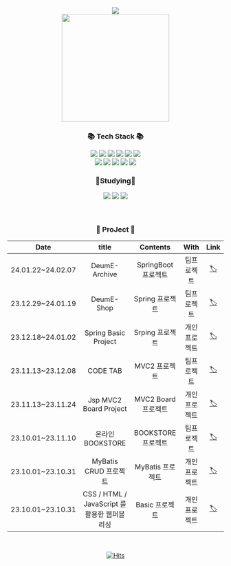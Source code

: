 <div align=center>
	<img src="https://capsule-render.vercel.app/api?type=waving&color=auto&height=200&section=header&text=WonWoo!&fontSize=90" />	
</div>

<div align="center" witdh="250px" height="250px">	

 <img src="https://github.com/wwnoov/Team_ProJect/assets/145524959/301cd9bf-735a-49bf-8f1d-b4b47bf3ab56" width="250" height="250"/>

</div>

<div align=center>
	<h3>📚 Tech Stack 📚</h3>
</div>
<div align="center">
	<img src="https://img.shields.io/badge/Java-007396?style=flat&logo=Conda-Forge&logoColor=white" />
	<img src="https://img.shields.io/badge/HTML5-E34F26?style=flat&logo=HTML5&logoColor=white" />
	<img src="https://img.shields.io/badge/CSS3-1572B6?style=flat&logo=CSS3&logoColor=white" />
	<img src="https://img.shields.io/badge/JavaScript-F7DF1E?style=flat&logo=JavaScript&logoColor=white" />
	<img src="https://img.shields.io/badge/Spring-6db33f)?style=flat-square&logo=Spring&logoColor=white"/>
	<img src="https://img.shields.io/badge/Springboot-6DB33F?style=flat&logo=springboot&logoColor=white"/>	
	<br>	
	<img src="https://img.shields.io/badge/MySQL-4479A1?style=flat&logo=MySQL&logoColor=white" />
	<img src="https://img.shields.io/badge/MariaDB-003545?style=flat&logo=MariaDB&logoColor=white" />
	<img src="https://img.shields.io/badge/Mybatis-000000?style=flat&logo=Fluentd&logoColor=white" />
	<img src="https://img.shields.io/badge/springsecurity-6DB33F?style=flat&logo=springsecurity&logoColor=white" />
	<img src="https://img.shields.io/badge/react-61DAFB?style=flat&logo=react&logoColor=white"/>
   	<p><h3>📃Studying📃</h3></p>	
   	<div>           
	<img src="https://img.shields.io/badge/nodedotjs-339933?style=flat&logo=nodedotjs&logoColor=white"/>
	<img src="https://img.shields.io/badge/axios-5A29E4?style=flat&logo=axios&logoColor=white"/>
	<img src="https://img.shields.io/badge/express-000000?style=flat&logo=express&logoColor=white"/>
        </div><br>
</div>

<br>
<div align="center">	
	
### 🎥 ProJect 🎥
<!-- | 23.10 | Dear-My-wwnoov | 개인 프로젝트 | -->



| Date | title | Contents | With | Link |
| :---:|:---:|:---:|:---:|:---:
| 24.01.22~24.02.07|DeumE-Archive| SpringBoot 프로젝트 |팀프로젝트 |[🏷](https://github.com/DeumE-Project/DeumE-Archive-public) |
| 23.12.29~24.01.19 |DeumE-Shop| Spring 프로젝트| 팀프로젝트 |[🏷](https://github.com/Last-but-not-LEAST/LBNL) |
| 23.12.18~24.01.02 |Spring Basic Project | Srping 프로젝트 |개인프로젝트 |[🏷](https://github.com/wwnoov/ww_project/tree/main/spring_boardtest) |
| 23.11.13~23.12.08 |CODE TAB| MVC2 프로젝트| 팀프로젝트 |[🏷](https://github.com/NovTeamProject/Team_Project#readme) |
| 23.11.13~23.11.24 |Jsp MVC2 Board Project | MVC2 Board 프로젝트| 개인프로젝트 |[🏷](https://github.com/wwnoov/ww_project/blob/main/NovJspProject/README.md) |
| 23.10.01~23.11.10 |온라인 BOOKSTORE | BOOKSTORE 프로젝트| 팀프로젝트 |[🏷](https://github.com/wwnoov/OC_Team_ProJect/blob/45a381d873dd1e24b0ed44e890e8947eb0a80950/README.md) |
| 23.10.01~23.10.31 | MyBatis CRUD 프로젝트 | MyBatis 프로젝트| 개인프로젝트 |[🏷](https://github.com/wwnoov/ww_project/tree/main/Java_Mybatis_Project) |
| 23.10.01~23.10.31 | CSS / HTML / JavaScript 를 활용한 웹퍼블리싱 | Basic 프로젝트| 개인프로젝트 |[🏷](https://github.com/wwnoov/ww_project/tree/main/Oc_ProJect) |


  
</div>
<br>
<div align="center">	
	
[![Hits](https://hits.seeyoufarm.com/api/count/incr/badge.svg?url=https%3A%2F%2Fgithub.com%2Fwwnoov%2Fwwnoov&count_bg=%23454942&title_bg=%23555555&icon=github.svg&icon_color=%23E7E7E7&title=GitHub&edge_flat=false)](https://hits.seeyoufarm.com)

</div>
